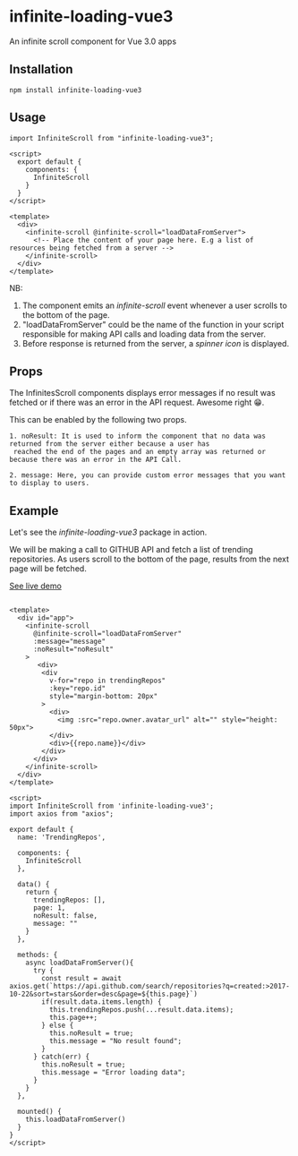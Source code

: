 # infinite-loading-vue3
An infinite scroll component for Vue 3.0 apps

## Installation
```
npm install infinite-loading-vue3
```

## Usage
```
import InfiniteScroll from "infinite-loading-vue3";

<script>
  export default {
    components: {
      InfiniteScroll
    }
  }
</script>

<template>
  <div>
    <infinite-scroll @infinite-scroll="loadDataFromServer">
      <!-- Place the content of your page here. E.g a list of resources being fetched from a server -->
    </infinite-scroll>
  </div>
</template>

```

NB: 
1. The component emits an *infinite-scroll* event whenever a user scrolls to the bottom of the page.
2. "loadDataFromServer" could be the name of the function in your script responsible for making API calls and loading data from the server.
3. Before response is returned from the server, a *spinner icon* is displayed.


## Props
The InfinitesScroll components displays error messages if no result was fetched or if there was an error in the API request. 
Awesome right 😁.

This can be enabled by the following two props.

```
1. noResult: It is used to inform the component that no data was returned from the server either because a user has
 reached the end of the pages and an empty array was returned or because there was an error in the API Call.
 
2. message: Here, you can provide custom error messages that you want to display to users.

```

## Example
Let's see the *infinite-loading-vue3* package in action.

We will be making a call to GITHUB API and fetch a list of trending repositories. 
As users scroll to the bottom of the page, results from the next page will be fetched.

[See live demo](https://timothyokooboh.github.io/trending-github-repos/)

```

<template>
  <div id="app">
    <infinite-scroll
      @infinite-scroll="loadDataFromServer"
      :message="message"
      :noResult="noResult"
    >
       <div>
        <div
          v-for="repo in trendingRepos"
          :key="repo.id"
          style="margin-bottom: 20px"
        >
          <div>
            <img :src="repo.owner.avatar_url" alt="" style="height: 50px">
          </div>
          <div>{{repo.name}}</div>
        </div>
      </div>
    </infinite-scroll>
  </div>
</template>

<script>
import InfiniteScroll from 'infinite-loading-vue3';
import axios from "axios";

export default {
  name: 'TrendingRepos',
  
  components: {
    InfiniteScroll
  },
  
  data() {
    return {
      trendingRepos: [],
      page: 1,
      noResult: false,
      message: ""
    }
  },
  
  methods: {
    async loadDataFromServer(){
      try {
        const result = await axios.get(`https://api.github.com/search/repositories?q=created:>2017-10-22&sort=stars&order=desc&page=${this.page}`)
        if(result.data.items.length) {
          this.trendingRepos.push(...result.data.items);
          this.page++;
        } else {
          this.noResult = true;
          this.message = "No result found";
        }
      } catch(err) {
        this.noResult = true;
        this.message = "Error loading data";
      }
    }
  },
  
  mounted() {
    this.loadDataFromServer()
  }
}
</script>


```